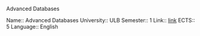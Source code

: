 Advanced Databases

Name:: Advanced Databases
University:: ULB
Semester:: 1
Link:: [link](https://www.ulb.be/en/programme/info-h415-1)
ECTS:: 5
Language:: English